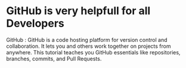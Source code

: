 # GitHub is very helpfull for all Developers
GitHub :
  GitHub is a code hosting platform for version control and collaboration. It lets you and others work together on projects from anywhere. This tutorial teaches you GitHub                 essentials like repositories, branches, commits, and Pull Requests.
